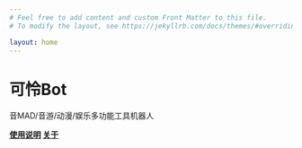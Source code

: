 ```yaml
---
# Feel free to add content and custom Front Matter to this file.
# To modify the layout, see https://jekyllrb.com/docs/themes/#overriding-theme-defaults

layout: home
---
```


# 可怜Bot

音MAD/音游/动漫/娱乐多功能工具机器人

**[使用说明](guide) [关于](about)**


